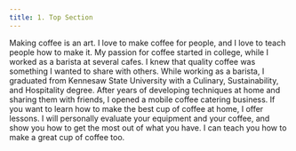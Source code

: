 ```yaml
---
title: 1. Top Section
---
```


Making coffee is an art. I love to make coffee for people, and I love to teach people how to make it. My passion for coffee started in college, while I worked as a barista at several cafes. I knew that quality coffee was something I wanted to share with others. While working as a barista, I graduated from Kennesaw State University with a Culinary, Sustainability, and Hospitality degree. After years of developing techniques at home and sharing them with friends, I opened a mobile coffee catering business. If you want to learn how to make the best cup of coffee at home, I offer lessons. I will personally evaluate your equipment and your coffee, and show you how to get the most out of what you have. I can teach you how to make a great cup of coffee too.
